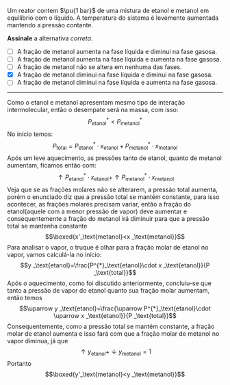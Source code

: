 Um reator contem $\pu{1 bar}$ de uma mistura de etanol e metanol em equilíbrio com o líquido. A temperatura do sistema é levemente aumentada mantendo a pressão contante.

**Assinale** a alternativa *correta*.

- [ ] A fração de metanol aumenta na fase líquida e diminui na fase gasosa.
- [ ] A fração de metanol aumenta na fase líquida e aumenta na fase gasosa.
- [ ] A fração de metanol não se altera em nenhuma das fases.
- [x] A fração de metanol diminui na fase líquida e diminui na fase gasosa.
- [ ] A fração de metanol diminui na fase líquida e aumenta na fase gasosa.

---

Como o etanol e metanol apresentam mesmo tipo de interação intermolecular, então o desempate será na massa, com isso:
$$P_{\text{etanol}}^{*}<P^*_{\text{metanol}}$$
No início temos:
$$P _\text{total}=P^{*}_\text{etanol}\cdot x _\text{etanol}+ P _\text{metanol}^{*}\cdot x _\text{metanol}$$
Após um leve aquecimento, as pressões tanto de etanol, quanto de metanol aumentam, ficamos então com:
$$\uparrow P^{*}_\text{etanol}\cdot x _\text{etanol}+ \uparrow P _\text{metanol}^{*}\cdot x _\text{metanol}$$
Veja que se as frações molares não se alterarem, a pressão total aumenta, porém o enunciado diz que a pressão total se mantém constante, para isso acontecer, as frações molares precisam variar, então a fração do etanol(aquele com a menor pressão de vapor) deve aumentar e consequentemente a fração do metanol irá diminuir para que a pressão total se mantenha constante
$$\boxed{x'_\text{metanol}<x _\text{metanol}}$$
Para analisar o vapor, o truque é olhar para a fração molar de etanol no vapor, vamos calculá-la no início:
$$y _\text{etanol}=\frac{P^{*}_\text{etanol}\cdot x _\text{etanol}}{P _\text{total}}$$
Após o aquecimento, como foi discutido anteriormente, concluiu-se que tanto a pressão de vapor do etanol quanto sua fração molar aumentam, então temos
$$\uparrow y _\text{etanol}=\frac{\uparrow P^{*}_\text{etanol}\cdot \uparrow x _\text{etanol}}{P _\text{total}}$$
Consequentemente, como a pressão total se mantém constante, a fração molar de etanol aumenta
e isso fará com que a fração molar de metanol no vapor diminua, já que
$$\uparrow y _\text{etanol}+\downarrow  y _\text{metanol}=1$$
Portanto
$$\boxed{y'_\text{metanol}<y _\text{metanol}}$$

